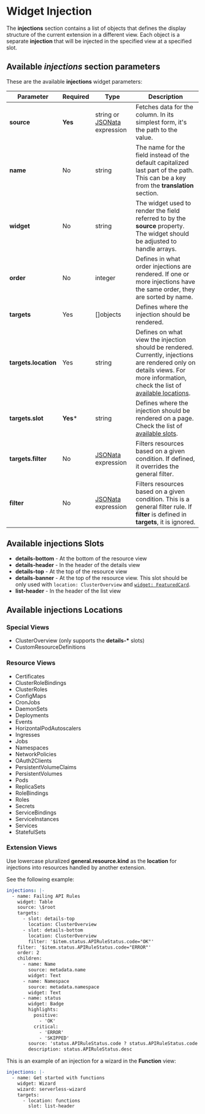 # Widget Injection

The **injections** section contains a list of objects that defines the display structure of the current extension in a different view. Each object is a separate **injection** that will be injected in the specified view at a specified slot.

## Available _injections_ section parameters

These are the available **injections** widget parameters:

| Parameter | Required | Type | Description |
|-----------|----------|------|-------------|
| **source** | **Yes** | string or [JSONata](jsonata.md) expression | Fetches data for the column. In its simplest form, it's the path to the value. |
| **name** | No | string | The name for the field instead of the default capitalized last part of the path. This can be a key from the **translation** section. |
| **widget** | No | string | The widget used to render the field referred to by the **source** property. The widget should be adjusted to handle arrays. |
| **order** | No | integer | Defines in what order injections are rendered. If one or more injections have the same order, they are sorted by name. |
| **targets** | Yes | []objects | Defines where the injection should be rendered. |
| **targets.location** | Yes | string | Defines on what view the injection should be rendered. Currently, injections are rendered only on details views. For more information, check the list of [available locations](#available-injections-locations). |
| **targets.slot** | **Yes*** | string | Defines where the injection should be rendered on a page. Check the list of [available slots](#available-injections-slots). |
| **targets.filter** | No | [JSONata](jsonata.md) expression| Filters resources based on a given condition. If defined, it overrides the general filter. |
| **filter** | No | [JSONata](jsonata.md) expression | Filters resources based on a given condition. This is a general filter rule. If **filter** is defined in **targets**, it is ignored. |

## Available **injections** Slots

- **details-bottom** - At the bottom of the resource view
- **details-header** - In the header of the details view
- **details-top** - At the top of the resource view
- **details-banner** - At the top of the resource view. This slot should be only used with `location: ClusterOverview` and [`widget: FeaturedCard`](./50-list-and-details-widgets.md#featuredcard).
- **list-header** - In the header of the list view

## Available **injections** Locations

### Special Views

- ClusterOverview (only supports the **details-\*** slots)
- CustomResourceDefinitions

### Resource Views

- Certificates
- ClusterRoleBindings
- ClusterRoles
- ConfigMaps
- CronJobs
- DaemonSets
- Deployments
- Events
- HorizontalPodAutoscalers
- Ingresses
- Jobs
- Namespaces
- NetworkPolicies
- OAuth2Clients
- PersistentVolumeClaims
- PersistentVolumes
- Pods
- ReplicaSets
- RoleBindings
- Roles
- Secrets
- ServiceBindings
- ServiceInstances
- Services
- StatefulSets

### Extension Views

Use lowercase pluralized **general.resource.kind** as the **location** for injections into resources handled by another extension.

See the following example:

```yaml
injections: |-
  - name: Failing API Rules
    widget: Table
    source: \$root
    targets:
      - slot: details-top
        location: ClusterOverview
      - slot: details-bottom
        location: ClusterOverview
        filter: '$item.status.APIRuleStatus.code="OK"'
    filter: '$item.status.APIRuleStatus.code="ERROR"'
    order: 2
    children:
      - name: Name
        source: metadata.name
        widget: Text
      - name: Namespace
        source: metadata.namespace
        widget: Text
      - name: status
        widget: Badge
        highlights:
          positive:
            - 'OK'
          critical:
            - 'ERROR'
            - 'SKIPPED'
        source: 'status.APIRuleStatus.code ? status.APIRuleStatus.code : "UNKNOWN"'
        description: status.APIRuleStatus.desc
```

This is an example of an injection for a wizard in the **Function** view:

```yaml
injections: |-
  - name: Get started with functions
    widget: Wizard
    wizard: serverless-wizard
    targets:
      - location: functions
        slot: list-header
```

